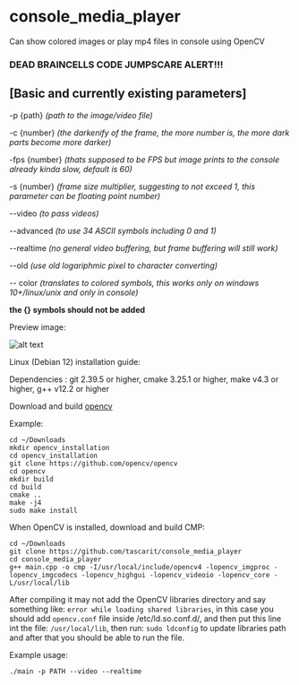 # console_media_player
Can show colored images or play mp4 files in console using OpenCV

### DEAD BRAINCELLS CODE JUMPSCARE ALERT!!!

## [Basic and currently existing parameters]

-p {path} *(path to the image/video file)*

-c {number} *(the darkenify of the frame, the more number is, the more dark parts become more darker)*

-fps {number} *(thats supposed to be FPS but image prints to the console already kinda slow, default is 60)*

-s {number} *(frame size multiplier, suggesting to not exceed 1, this parameter can be floating point number)*

--video *(to pass videos)*

--advanced *(to use 34 ASCII symbols including 0 and 1)*

--realtime *(no general video buffering, but frame buffering will still work)*

--old *(use old logariphmic pixel to character converting)*

-- color *(translates to colored symbols, this works only on windows 10+/linux/unix and only in console)*

**the {} symbols should not be added**

Preview image:

![alt text](https://i.imgur.com/nAapd2R.jpeg)


Linux (Debian 12) installation guide:

Dependencies : git 2.39.5 or higher, cmake 3.25.1 or higher, make v4.3 or higher, g++ v12.2 or higher  

Download and build [opencv](https://github.com/opencv/opencv)

Example:
```
cd ~/Downloads
mkdir opencv_installation
cd opencv_installation
git clone https://github.com/opencv/opencv
cd opencv
mkdir build
cd build
cmake ..
make -j4
sudo make install
```

When OpenCV is installed, download and build CMP:

```
cd ~/Downloads
git clone https://github.com/tascarit/console_media_player
cd console_media_player
g++ main.cpp -o cmp -I/usr/local/include/opencv4 -lopencv_imgproc -lopencv_imgcodecs -lopencv_highgui -lopencv_videoio -lopencv_core -L/usr/local/lib
```

After compiling it may not add the OpenCV libraries directory and say something like: `error while loading shared libraries`, in this case you should add `opencv.conf` file inside /etc/ld.so.conf.d/, and then put this line int the file: `/usr/local/lib`, then run: `sudo ldconfig` to update libraries path and after that you should be able to run the file.

Example usage:

```
./main -p PATH --video --realtime
```

